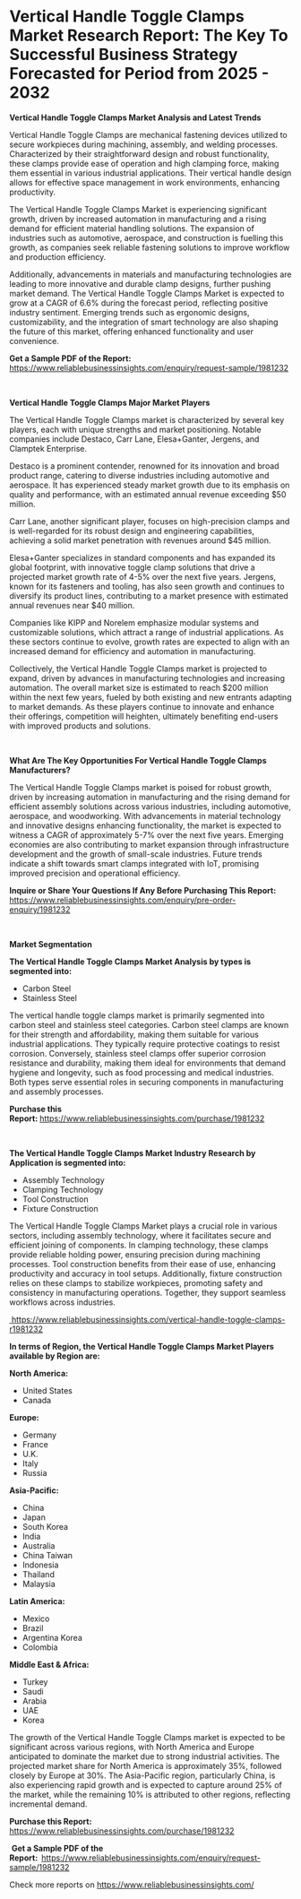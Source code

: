 <p><h1>Vertical Handle Toggle Clamps Market Research Report: The Key To Successful Business Strategy Forecasted for Period from 2025 - 2032</h1></p><p><strong>Vertical Handle Toggle Clamps Market Analysis and Latest Trends</strong></p>
<p><p>Vertical Handle Toggle Clamps are mechanical fastening devices utilized to secure workpieces during machining, assembly, and welding processes. Characterized by their straightforward design and robust functionality, these clamps provide ease of operation and high clamping force, making them essential in various industrial applications. Their vertical handle design allows for effective space management in work environments, enhancing productivity.</p><p>The Vertical Handle Toggle Clamps Market is experiencing significant growth, driven by increased automation in manufacturing and a rising demand for efficient material handling solutions. The expansion of industries such as automotive, aerospace, and construction is fuelling this growth, as companies seek reliable fastening solutions to improve workflow and production efficiency. </p><p>Additionally, advancements in materials and manufacturing technologies are leading to more innovative and durable clamp designs, further pushing market demand. The Vertical Handle Toggle Clamps Market is expected to grow at a CAGR of 6.6% during the forecast period, reflecting positive industry sentiment. Emerging trends such as ergonomic designs, customizability, and the integration of smart technology are also shaping the future of this market, offering enhanced functionality and user convenience.</p></p>
<p><strong>Get a Sample PDF of the Report:&nbsp;</strong> <a href="https://www.reliablebusinessinsights.com/enquiry/request-sample/1981232?utm_campaign=2224&utm_medium=2&utm_source=Github&utm_content=ia&utm_term=20022025&utm_id=vertical-handle-toggle-clamps">https://www.reliablebusinessinsights.com/enquiry/request-sample/1981232</a></p>
<p>&nbsp;</p>
<p><strong>Vertical Handle Toggle Clamps Major Market Players</strong></p>
<p><p>The Vertical Handle Toggle Clamps market is characterized by several key players, each with unique strengths and market positioning. Notable companies include Destaco, Carr Lane, Elesa+Ganter, Jergens, and Clamptek Enterprise. </p><p>Destaco is a prominent contender, renowned for its innovation and broad product range, catering to diverse industries including automotive and aerospace. It has experienced steady market growth due to its emphasis on quality and performance, with an estimated annual revenue exceeding $50 million.</p><p>Carr Lane, another significant player, focuses on high-precision clamps and is well-regarded for its robust design and engineering capabilities, achieving a solid market penetration with revenues around $45 million. </p><p>Elesa+Ganter specializes in standard components and has expanded its global footprint, with innovative toggle clamp solutions that drive a projected market growth rate of 4-5% over the next five years. Jergens, known for its fasteners and tooling, has also seen growth and continues to diversify its product lines, contributing to a market presence with estimated annual revenues near $40 million.</p><p>Companies like KIPP and Norelem emphasize modular systems and customizable solutions, which attract a range of industrial applications. As these sectors continue to evolve, growth rates are expected to align with an increased demand for efficiency and automation in manufacturing.</p><p>Collectively, the Vertical Handle Toggle Clamps market is projected to expand, driven by advances in manufacturing technologies and increasing automation. The overall market size is estimated to reach $200 million within the next few years, fueled by both existing and new entrants adapting to market demands. As these players continue to innovate and enhance their offerings, competition will heighten, ultimately benefiting end-users with improved products and solutions.</p></p>
<p>&nbsp;</p>
<p><strong>What Are The Key Opportunities For Vertical Handle Toggle Clamps Manufacturers?</strong></p>
<p><p>The Vertical Handle Toggle Clamps market is poised for robust growth, driven by increasing automation in manufacturing and the rising demand for efficient assembly solutions across various industries, including automotive, aerospace, and woodworking. With advancements in material technology and innovative designs enhancing functionality, the market is expected to witness a CAGR of approximately 5-7% over the next five years. Emerging economies are also contributing to market expansion through infrastructure development and the growth of small-scale industries. Future trends indicate a shift towards smart clamps integrated with IoT, promising improved precision and operational efficiency.</p></p>
<p><strong>Inquire or Share Your Questions If Any Before Purchasing This Report:</strong> <a href="https://www.reliablebusinessinsights.com/enquiry/pre-order-enquiry/1981232?utm_campaign=2224&utm_medium=2&utm_source=Github&utm_content=ia&utm_term=20022025&utm_id=vertical-handle-toggle-clamps">https://www.reliablebusinessinsights.com/enquiry/pre-order-enquiry/1981232</a></p>
<p>&nbsp;</p>
<p><strong>Market Segmentation</strong></p>
<p><strong>The Vertical Handle Toggle Clamps Market Analysis by types is segmented into:</strong></p>
<p><ul><li>Carbon Steel</li><li>Stainless Steel</li></ul></p>
<p><p>The vertical handle toggle clamps market is primarily segmented into carbon steel and stainless steel categories. Carbon steel clamps are known for their strength and affordability, making them suitable for various industrial applications. They typically require protective coatings to resist corrosion. Conversely, stainless steel clamps offer superior corrosion resistance and durability, making them ideal for environments that demand hygiene and longevity, such as food processing and medical industries. Both types serve essential roles in securing components in manufacturing and assembly processes.</p></p>
<p><strong>Purchase this Report:&nbsp;</strong><a href="https://www.reliablebusinessinsights.com/purchase/1981232?utm_campaign=2224&utm_medium=2&utm_source=Github&utm_content=ia&utm_term=20022025&utm_id=vertical-handle-toggle-clamps">https://www.reliablebusinessinsights.com/purchase/1981232</a></p>
<p>&nbsp;</p>
<p><strong>The Vertical Handle Toggle Clamps Market Industry Research by Application is segmented into:</strong></p>
<p><ul><li>Assembly Technology</li><li>Clamping Technology</li><li>Tool Construction</li><li>Fixture Construction</li></ul></p>
<p><p>The Vertical Handle Toggle Clamps Market plays a crucial role in various sectors, including assembly technology, where it facilitates secure and efficient joining of components. In clamping technology, these clamps provide reliable holding power, ensuring precision during machining processes. Tool construction benefits from their ease of use, enhancing productivity and accuracy in tool setups. Additionally, fixture construction relies on these clamps to stabilize workpieces, promoting safety and consistency in manufacturing operations. Together, they support seamless workflows across industries.</p></p>
<p><a href="https://www.reliablebusinessinsights.com/vertical-handle-toggle-clamps-r1981232?utm_campaign=2224&utm_medium=2&utm_source=Github&utm_content=ia&utm_term=20022025&utm_id=vertical-handle-toggle-clamps">&nbsp;https://www.reliablebusinessinsights.com/vertical-handle-toggle-clamps-r1981232</a></p>
<p><strong>In terms of Region, the Vertical Handle Toggle Clamps Market Players available by Region are:</strong></p>
<p>
    <p> <strong> North America: </strong>
        <ul>
            <li>United States</li>
            <li>Canada</li>
        </ul>
        </p> 
    <p> <strong> Europe: </strong>
        <ul>
            <li>Germany</li>
            <li>France</li>
            <li>U.K.</li>
            <li>Italy</li>
            <li>Russia</li>
        </ul>
        </p> 
    <p> <strong> Asia-Pacific: </strong>
        <ul>
            <li>China</li>
            <li>Japan</li>
            <li>South Korea</li>
            <li>India</li>
            <li>Australia</li>
            <li>China Taiwan</li>
            <li>Indonesia</li>
            <li>Thailand</li>
            <li>Malaysia</li>
        </ul>
        </p> 
    <p> <strong> Latin America: </strong>
        <ul>
            <li>Mexico</li>
            <li>Brazil</li>
            <li>Argentina Korea</li>
            <li>Colombia</li>
        </ul>
        </p> 
    <p> <strong> Middle East & Africa: </strong>
        <ul>
            <li>Turkey</li>
            <li>Saudi</li>
            <li>Arabia</li>
            <li>UAE</li>
            <li>Korea</li>
        </ul>
    </p>
    </p>
<p><p>The growth of the Vertical Handle Toggle Clamps market is expected to be significant across various regions, with North America and Europe anticipated to dominate the market due to strong industrial activities. The projected market share for North America is approximately 35%, followed closely by Europe at 30%. The Asia-Pacific region, particularly China, is also experiencing rapid growth and is expected to capture around 25% of the market, while the remaining 10% is attributed to other regions, reflecting incremental demand.</p></p>
<p><strong>Purchase this Report: </strong><a href="https://www.reliablebusinessinsights.com/purchase/1981232?utm_campaign=2224&utm_medium=2&utm_source=Github&utm_content=ia&utm_term=20022025&utm_id=vertical-handle-toggle-clamps">https://www.reliablebusinessinsights.com/purchase/1981232</a></p>
<p>&nbsp;<strong>Get a Sample PDF of the Report:&nbsp;&nbsp;</strong><a href="https://www.reliablebusinessinsights.com/enquiry/request-sample/1981232?utm_campaign=2224&utm_medium=2&utm_source=Github&utm_content=ia&utm_term=20022025&utm_id=vertical-handle-toggle-clamps">https://www.reliablebusinessinsights.com/enquiry/request-sample/1981232</a></p>
<p><strong></strong></p>
<p>Check more reports on <a href="https://www.reliablebusinessinsights.com/?utm_campaign=2224&utm_medium=2&utm_source=Github&utm_content=ia&utm_term=20022025&utm_id=vertical-handle-toggle-clamps">https://www.reliablebusinessinsights.com/</a></p>